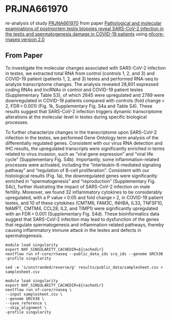 # PRJNA661970

re-analysis of study  [PRJNA661970](https://www.ncbi.nlm.nih.gov/sra/SRX9086401[accn]) from paper [Pathological and molecular examinations of postmortem testis biopsies reveal SARS-CoV-2 infection in the testis and spermatogenesis damage in COVID-19 patients](https://www.nature.com/articles/s41423-020-00604-5#Sec2) using [nfcore-rnaseq version 2.0 ](https://nf-co.re/rnaseq/2.0/usage)


## From Paper

To investigate the molecular changes associated with SARS-CoV-2 infection in testes, we extracted total RNA from control (controls 1, 2, and 3) and COVID-19 patient (patients 1, 2, and 3) testes and performed RNA-seq to analyze transcriptome changes. The analysis revealed 28,801 expressed coding RNAs and lncRNAs in control and COVID-19 patient testes (Supplementary Table S3), of which 2645 were upregulated and 2789 were downregulated in COVID-19 patients compared with controls (fold change > 2, FDR < 0.001) (Fig. 1k, Supplementary Fig. S4a and Table S4). These results suggest that SARS-CoV-2 infection triggers dynamic transcriptome alterations at the molecular level in testes during specific biological processes.

To further characterize changes in the transcriptome upon SARS-CoV-2 infection in the testes, we performed Gene Ontology term analysis of the differentially regulated genes. Consistent with our virus RNA detection and IHC results, the upregulated transcripts were significantly enriched in terms related to virus invasion, such as “viral gene expression” and “viral life cycle” (Supplementary Fig. S4b). Importantly, some inflammation-related processes were activated, including the “interleukin-6-mediated signaling pathway” and “regulation of B-cell proliferation”. Consistent with our histological results (Fig. 1a), the downregulated genes were significantly enriched in “spermatogenesis” and “reproduction” (Supplementary Fig. S4c), further illustrating the impact of SARS-CoV-2 infection on male fertility. Moreover, we found 32 inflammatory cytokines to be considerably upregulated, with a P value < 0.05 and fold change > 2, in COVID-19 patient testes, and 10 of these cytokines (CMTM6, FAM3C, INHBA, IL33, TNFSF10, NAMPT, CMTM4, CCL28, IL2, and TIMP1) were significantly upregulated with an FDR < 0.001 (Supplementary Fig. S4d). These bioinformatics data suggest that SARS-CoV-2 infection may lead to dysfunction of the genes that regulate spermatogenesis and inflammation-related pathways, thereby causing inflammatory immune attack in the testes and defects in spermatogenesis.

```
module load singularity
export NXF_SINGULARITY_CACHEDIR=${cachedir}
nextflow run nf-core/rnaseq --public_data_ids sra_ids --genome GRCh38 -profile singularity

sed -e 's/unstranded/reverse/g' results/public_data/samplesheet.csv > samplesheet.csv

module load singularity
export NXF_SINGULARITY_CACHEDIR=${cachedir}
nextflow run nf-core/rnaseq \
--input samplesheet.csv \
--genome GRCh38 \
--save_reference \
--skip_alignment \
-profile singularity
```
